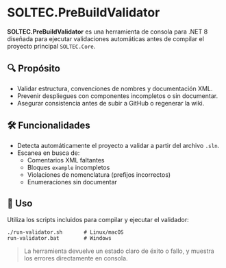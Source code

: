 # SOLTEC.PreBuildValidator

**SOLTEC.PreBuildValidator** es una herramienta de consola para .NET 8 diseñada para ejecutar validaciones automáticas antes de compilar el proyecto principal `SOLTEC.Core`.

## 🔍 Propósito

- Validar estructura, convenciones de nombres y documentación XML.
- Prevenir despliegues con componentes incompletos o sin documentar.
- Asegurar consistencia antes de subir a GitHub o regenerar la wiki.

## 🛠️ Funcionalidades

- Detecta automáticamente el proyecto a validar a partir del archivo `.sln`.
- Escanea en busca de:
  - Comentarios XML faltantes
  - Bloques `example` incompletos
  - Violaciones de nomenclatura (prefijos incorrectos)
  - Enumeraciones sin documentar

## 🚀 Uso

Utiliza los scripts incluidos para compilar y ejecutar el validador:
```
./run-validator.sh       # Linux/macOS
run-validator.bat        # Windows
```

> La herramienta devuelve un estado claro de éxito o fallo, y muestra los errores directamente en consola.
